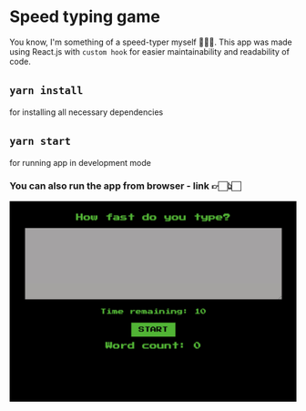 # Speed typing game

You know, I'm something of a speed-typer myself 👨🏻‍💻. 
This app was made using React.js with `custom hook` for easier maintainability and readability of code.

## `yarn install`

for installing all necessary dependencies

## `yarn start`

for running app in development mode

### You can also run the app from browser - link 👉🏻👆🏻

![alt text](https://github.com/DanoBroz/speed-typing-game/blob/master/public/screen.jpg)
